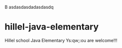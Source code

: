 B						asdasdasdadasdasdq
# hillel-java-elementary
Hillel school Java Elementary
Ys:qw;:ou are welcome!!!
